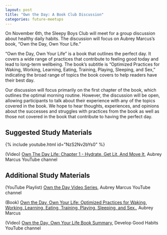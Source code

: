 ```yaml
---
layout: post
title: "Own the Day: A Book Club Discussion"
categories: future-meetups
---
```


On November 6th, the Sleepy Boys Club will meet for a group discussion about healthy daily habits. The discussion will focus on Aubrey Marcus’s book, “Own the Day, Own Your Life.”

“Own the Day, Own Your Life” is a book that outlines the perfect day. It covers a wide range of practices that contribute to feeling good today and lead to long-term wellbeing. The book’s subtitle is “Optimized Practices for Waking, Working, Learning, Eating, Training, Playing, Sleeping, and Sex,” indicating the broad range of topics the book covers to help readers have their best day. 

Our discussion will focus primarily on the first chapter of the book, which outlines the optimal morning routine. However, the discussion will be open, allowing participants to talk about their experience with any of the topics covered in the book. We hope to hear thoughts, experiences, and opinions about the successes and struggles with practices from the book as well as those not covered in the book that contribute to having the perfect day.

## Suggested Study Materials

{% include youtube.html id="NzS2Nv2bYs0" %}

(Video) [Own The Day Life: Chapter 1 - Hydrate, Get Lit, And Move It](https://www.youtube.com/watch?v=NzS2Nv2bYs0), Aubrey Marcus YouTube channel

## Additional Study Materials

(YouTube Playlist) [Own the Day Video Series](https://www.youtube.com/watch?v=NzS2Nv2bYs0&list=PL8-lJ-g0Bdtqft5Bx2Wfm-XMT76t_kjkk), Aubrey Marcus YouTube channel

(Book) [Own the Day, Own Your Life: Optimized Practices for Waking, Working, Learning, Eating, Training, Playing, Sleeping, and Sex.](https://www.amazon.com/Own-Day-Your-Life-Optimized/dp/0062684078), Aubrey Marcus

(Video) [Own the Day, Own Your Life Book Summary](https://www.youtube.com/watch?v=gIRWbXpw6C0), Develop Good Habits YouTube channel
